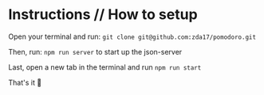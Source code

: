 # Instructions // How to setup

Open your terminal and run: `git clone git@github.com:zda17/pomodoro.git`

Then, run: `npm run server` to start up the json-server

Last, open a new tab in the terminal and run `npm run start`

That's it 🚀
